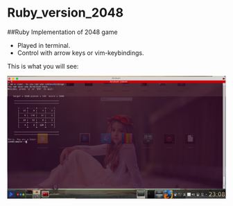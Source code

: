 # Ruby_version_2048

##Ruby Implementation of 2048 game

* Played in terminal.
* Control with arrow keys or vim-keybindings.


This is what you will see:

![My Desktop](./img/2048.png)
